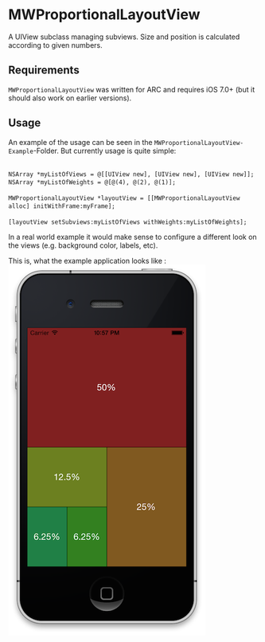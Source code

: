 MWProportionalLayoutView
========================

A UIView subclass managing subviews.  Size and position is calculated according to given numbers.

## Requirements

`MWProportionalLayoutView` was written for ARC and requires iOS 7.0+ (but it should also work on earlier versions). 

## Usage

An example of the usage can be seen in the ```MWProportionalLayoutView-Example```-Folder. But currently usage is quite simple:

```obj-c

NSArray *myListOfViews = @[[UIView new], [UIView new], [UIView new]];
NSArray *myListOfWeights = @[@(4), @(2), @(1)];

MWProportionalLayoutView *layoutView = [[MWProportionalLayoutView alloc] initWithFrame:myFrame];

[layoutView setSubviews:myListOfViews withWeights:myListOfWeights];

```

In a real world example it would make sense to configure a different look on the views (e.g. background color, labels, etc).

This is, what the example application looks like :
![example](screenshots/screenshot.png)
